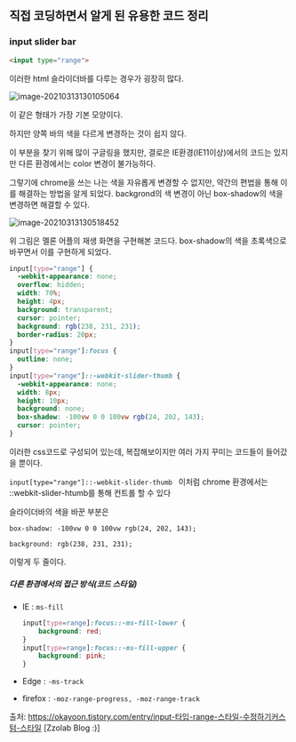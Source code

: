 ## 직접 코딩하면서 알게 된 유용한 코드 정리



### input slider bar

```html
<input type="range">
```

이러한 html 슬라이더바를 다루는 경우가 굉장히 많다.

![image-20210313130105064](C:\Users\82102\AppData\Roaming\Typora\typora-user-images\image-20210313130105064.png)

이 같은 형태가 가장 기본 모양이다.

하지만  양쪽 바의 색을 다르게 변경하는 것이 쉽지 않다.

이 부분을 찾기 위해 많이 구글링을 했지만, 결로은 IE환경(IE11이상)에서의 코드는 있지만 다른 환경에서는 color 변경이 불가능하다.

그렇기에 chrome을 쓰는 나는 색을 자유롭게 변경할 수 없지만, 약간의 편법을 통해 이를 해결하는 방법을 알게 되었다.  backgrond의 색 변경이 아닌 box-shadow의 색을 변경하면 해결할 수 있다.



![image-20210313130518452](C:\Users\82102\AppData\Roaming\Typora\typora-user-images\image-20210313130518452.png)

위 그림은 멜론 어플의 재생 화면을 구현해본 코드다. box-shadow의 색을 초록색으로 바꾸면서 이를 구현하게 되었다.

```css
input[type="range"] {
  -webkit-appearance: none;
  overflow: hidden;
  width: 70%;
  height: 4px;
  background: transparent;
  cursor: pointer;
  background: rgb(238, 231, 231);
  border-radius: 20px;
}
input[type="range"]:focus {
  outline: none;
}
input[type="range"]::-webkit-slider-thumb {
  -webkit-appearance: none;
  width: 8px;
  height: 10px;
  background: none;
  box-shadow: -100vw 0 0 100vw rgb(24, 202, 143);
  cursor: pointer;
}
```

이러한 css코드로 구성되어 있는데, 복잡해보이지만 여러 가지 꾸미는 코드들이 들어갔을 뿐이다.

`input[type="range"]::-webkit-slider-thumb `  이처럼 chrome 환경에서는 ::webkit-slider-htumb를 통해 컨트롤 할 수 있다

슬라이더바의 색을 바꾼 부분은

 `box-shadow: -100vw 0 0 100vw rgb(24, 202, 143);`

`background: rgb(238, 231, 231);`

이렇게 두 줄이다. 



##### 다른 환경에서의 접근 방식(코드 스타일)

- IE : `ms-fill`

  ```css
  input[type=range]:focus::-ms-fill-lower { 
      background: red; 
  } 
  input[type=range]:focus::-ms-fill-upper { 
      background: pink; 
  }
  ```

- Edge : `-ms-track`
- firefox :  `-moz-range-progress, -moz-range-track`



출처: https://okayoon.tistory.com/entry/input-타입-range-스타일-수정하기커스텀-스타일 [Zzolab Blog :)]

